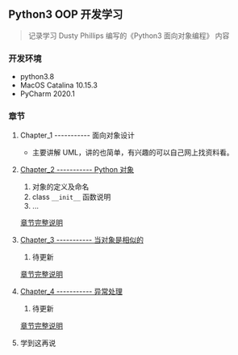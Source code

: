 ## Python3 OOP 开发学习

> 记录学习 Dusty Phillips 编写的《Python3 面向对象编程》 内容 

### 开发环境

+ python3.8
+ MacOS Catalina 10.15.3
+ PyCharm 2020.1

### 章节

1. Chapter_1 ----------- 面向对象设计
    
    + 主要讲解 UML，讲的也简单，有兴趣的可以自己网上找资料看。 

2. [Chapter_2 ----------- Python 对象](https://github.com/liuqi0725/DevObjectOriented/chapters/chapter2)

    1. 对象的定义及命名
    2. class `__init__` 函数说明
    3. ... 
    
    [章节完整说明](https://github.com/liuqi0725/DevObjectOriented/chapters/chapter2/README.md) 
    
3. [Chapter_3 ----------- 当对象是相似的](https://github.com/liuqi0725/DevObjectOriented/chapters/chapter3)

    1. 待更新

    [章节完整说明](https://github.com/liuqi0725/DevObjectOriented/chapters/chapter3/README.md) 
    
4. [Chapter_4 ----------- 异常处理](https://github.com/liuqi0725/DevObjectOriented/chapters/chapter4)

    1. 待更新

    [章节完整说明](https://github.com/liuqi0725/DevObjectOriented/chapters/chapter4/README.md) 
    
5. 学到这再说